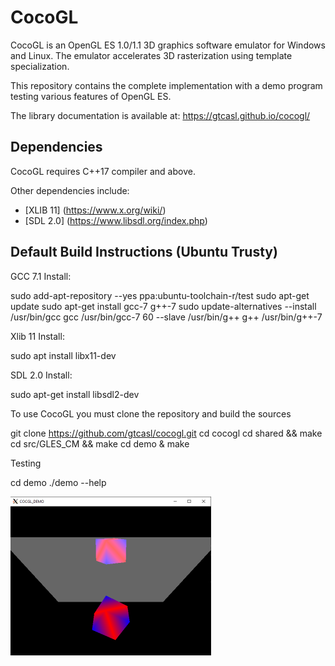 # CocoGL

CocoGL is an OpenGL ES 1.0/1.1 3D graphics software emulator for Windows and Linux.
The emulator accelerates 3D rasterization using template specialization.

This repository contains the complete implementation with a demo program testing various features of OpenGL ES.


The library documentation is available at:
https://gtcasl.github.io/cocogl/


Dependencies
------------
CocoGL requires C++17 compiler and above.

Other dependencies include:

  - [XLIB 11] (https://www.x.org/wiki/)
  - [SDL 2.0] (https://www.libsdl.org/index.php)

Default Build Instructions (Ubuntu Trusty)
------------------------------------------

GCC 7.1 Install:
  
  sudo add-apt-repository --yes ppa:ubuntu-toolchain-r/test
  sudo apt-get update
  sudo apt-get install gcc-7 g++-7
  sudo update-alternatives --install /usr/bin/gcc gcc /usr/bin/gcc-7 60 --slave /usr/bin/g++ g++ /usr/bin/g++-7

Xlib 11 Install:

  sudo apt install libx11-dev

SDL 2.0 Install:

  sudo apt-get install libsdl2-dev

To use CocoGL you must clone the repository and build the sources

  git clone https://github.com/gtcasl/cocogl.git
  cd cocogl
  cd shared && make
  cd src/GLES_CM && make
  cd demo & make

Testing

  cd demo
  ./demo --help
    
![Screenshot1](screenshot1.png)
